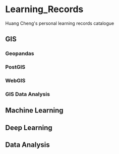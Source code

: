 # Learning_Records
Huang Cheng's personal learning records
catalogue
## GIS
### Geopandas
### PostGIS
### WebGIS
### GIS Data Analysis
## Machine Learning
## Deep Learning 
## Data Analysis
